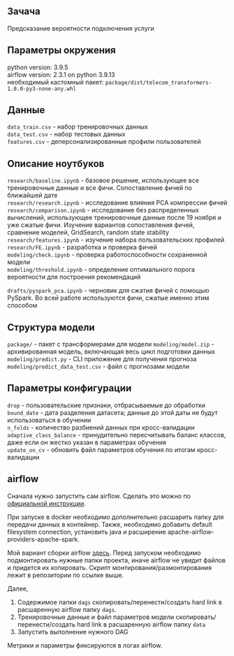 ## Зачача
Предсказание вероятности подключения услуги


## Параметры окружения
python version: 3.9.5<br>
airflow version: 2.3.1 on python 3.9.13<br>
необходимый кастомный пакет: `package/dist/telecom_transformers-1.0.0-py3-none-any.whl`<br>


## Данные
`data_train.csv` - набор тренировочных данных<br>
`data_test.csv` - набор тестовых данных<br>
`features.csv` - деперсонализированные профили пользователей<br>


## Описание ноутбуков
`research/baseline.ipynb` - базовое решение, использующее все тренировочные данные и все фичи. Сопоставление фичей по ближайшей дате<br>
`research/research.ipynb` - исследование влияния PCA компрессии фичей<br>
`research/comparison.ipynb` - исследование без распределенных вычислений, использующее тренировочные данные после 19 ноября и уже сжатые фичи. Изучение вариантов сопоставления фичей, сравнение моделей, GridSearch, random state stability<br>
`research/features.ipynb` - изучение набора пользовательских профилей<br>
`research/FE.ipynb` - разработка и проверка фичей<br>
`modeling/check.ipynb` - проверка работоспособности сохраненной модели<br>
`modeling/threshold.ipynb` - определение оптимального порога вероятности для построения рекомендаций<br>

`drafts/pyspark_pca.ipynb` - черновик для сжатия фичей с помощью PySpark. Во всей работе используются фичи, сжатые именно этим способом<br>


## Структура модели
`package/` - пакет с трансформерами для модели
`modeling/model.zip` - архивированная модель, включающая весь цикл подготовки данных<br>
`modeling/predict.py` - CLI приложение для получения прогноза<br>
`modeling/predict_data_test.csv` - файл с прогнозами модели<br>

## Параметры конфигурации
`drop` - пользовательские признаки, отбрасываемые до обработки<br>
`bound_date` - дата разделения датасета; данные до этой даты не будут использоваться в обучении<br>
`n_folds` - количество разбиений данных при кросс-валидации<br>
`adaptive_class_balance` - принудительно пересчитывать баланс классов, даже если он жестко указан в параметрах обучения<br>
`update_on_cv` - обновить файл параметров обучения по итогам кросс-валидации<br>


## airflow
Сначала нужно запустить сам airflow. Сделать это можно по 
<a href="https://airflow.apache.org/docs/apache-airflow/stable/start/">официальной инструкции</a>.

При запуске в docker необходимо дополнительно расшарить папку для передачи данных в контейнер.
Также, необходимо добавить default filesystem connection, установить java и расширение apache-airflow-providers-apache-spark.

Мой вариант сборки airflow <a href="https://github.com/j2cry/local-airflow">здесь</a>.
Перед запуском необходимо подмонтировать нужные папки проекта, иначе airflow не увидит файлов и придется их копировать. Скрипт монтирования/размонтирования лежит в репозитории по ссылке выше.

Далее,
1. Содержимое папки `dags` скопировать/перенести/создать hard link в расшаренную airflow папку `dags`.
2. Тренировочные данные и файл параметров модели скопировать/перенести/создать hard link в расшаренную airflow папку `data`
3. Запустить выполнение нужного DAG

Метрики и параметры фиксируются в логах airflow.
